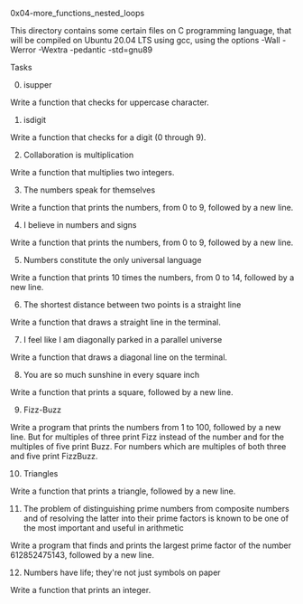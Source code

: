 0x04-more_functions_nested_loops

This directory contains some certain files on C programming language, that will be compiled on Ubuntu 20.04 LTS using gcc, using the options -Wall -Werror -Wextra -pedantic -std=gnu89



Tasks

0. isupper

Write a function that checks for uppercase character.

1. isdigit

Write a function that checks for a digit (0 through 9).

2. Collaboration is multiplication

Write a function that multiplies two integers.

3. The numbers speak for themselves

Write a function that prints the numbers, from 0 to 9, followed by a new line.

4. I believe in numbers and signs

Write a function that prints the numbers, from 0 to 9, followed by a new line.

5. Numbers constitute the only universal language

Write a function that prints 10 times the numbers, from 0 to 14, followed by a new line.

6. The shortest distance between two points is a straight line

Write a function that draws a straight line in the terminal.

7. I feel like I am diagonally parked in a parallel universe

Write a function that draws a diagonal line on the terminal.

8. You are so much sunshine in every square inch

Write a function that prints a square, followed by a new line.

9. Fizz-Buzz

Write a program that prints the numbers from 1 to 100, followed by a new line. But for multiples of three print Fizz instead of the number and for the multiples of five print Buzz. For numbers which are multiples of both three and five print FizzBuzz.

10. Triangles

Write a function that prints a triangle, followed by a new line.

11. The problem of distinguishing prime numbers from composite numbers and of resolving the latter into their prime factors is known to be one of the most important and useful in arithmetic

Write a program that finds and prints the largest prime factor of the number 612852475143, followed by a new line.

12. Numbers have life; they're not just symbols on paper

Write a function that prints an integer.
